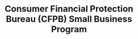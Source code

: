 ---
highlight: "false" 
title: "Consumer Financial Protection Bureau (CFPB) Small Business Program "
description: "The CFPB works to help small businesses access the credit they need and deserve by increasing awareness in the small business lending marketplace. Visit this page for added agency resources. "
url-link: "https://www.consumerfinance.gov/about-us/small-business-lending/additional-resources/"
type: "HTML"
gov-only: "false"
is-external: "true"
publication-date: "January 01, 2023"
reading-time: "5"
resource-type: "information-slick"
filter: "small-business"
audience: "industry-all-businesses"
branded-offerings: "small-business-support"
---